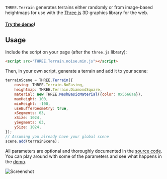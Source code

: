 `THREE.Terrain` generates terrains either randomly or from image-based
heightmaps for use with the [Three.js](https://github.com/mrdoob/three.js) 3D
graphics library for the web.

#### [Try the demo](https://icecreamyou.github.io/THREE.Terrain/)!

## Usage

Include the script on your page (after the `three.js` library):

```html
<script src="THREE.Terrain.noise.min.js"></script>
```

Then, in your own script, generate a terrain and add it to your scene:

```javascript
terrainScene = THREE.Terrain({
    easing: THREE.Terrain.NoEasing,
    heightmap: THREE.Terrain.DiamondSquare,
    material: new THREE.MeshBasicMaterial({color: 0x5566aa}),
    maxHeight: 100,
    minHeight: -100,
    useBufferGeometry: true,
    xSegments: 63,
    xSize: 1024,
    ySegments: 63,
    ySize: 1024,
});
// Assuming you already have your global scene
scene.add(terrainScene);
```

All parameters are optional and thoroughly documented in the
[source code](https://github.com/IceCreamYou/THREE.Terrain/blob/gh-pages/THREE.Terrain.js).
You can play around with some of the parameters and see what happens in the
[demo](https://icecreamyou.github.io/THREE.Terrain/).

![Screenshot](https://raw.githubusercontent.com/IceCreamYou/THREE.Terrain/gh-pages/img/screenshot.jpg)
